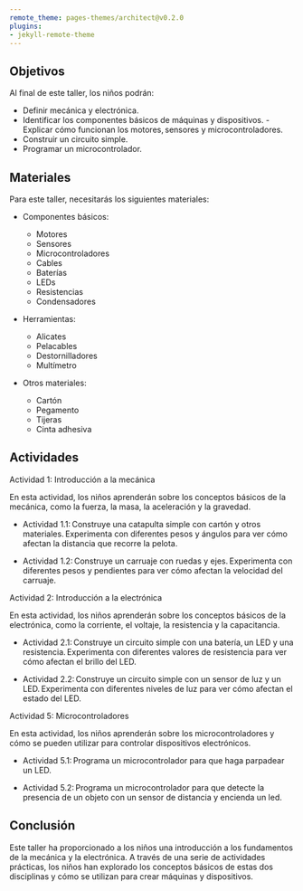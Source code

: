 ```yaml
---
remote_theme: pages-themes/architect@v0.2.0
plugins:
- jekyll-remote-theme
---
```


## Objetivos 

Al final de este taller, los niños podrán: 

- Definir mecánica y electrónica. 
- Identificar los componentes básicos de máquinas y dispositivos. 
-Explicar cómo funcionan los motores, sensores y microcontroladores. 
- Construir un circuito simple. 
- Programar un microcontrolador. 

## Materiales 

Para este taller, necesitarás los siguientes materiales: 

- Componentes básicos: 

    - Motores 
    - Sensores 
    - Microcontroladores 
    - Cables 
    - Baterías 
    - LEDs 
    - Resistencias 
    - Condensadores 

- Herramientas: 

    - Alicates 
    - Pelacables 
    - Destornilladores 
    - Multímetro 

- Otros materiales: 

    - Cartón 
    - Pegamento 
    - Tijeras 
    - Cinta adhesiva 

## Actividades 

Actividad 1: Introducción a la mecánica 

En esta actividad, los niños aprenderán sobre los conceptos básicos de la mecánica, como la fuerza, la masa, la aceleración y la gravedad. 

- Actividad 1.1: Construye una catapulta simple con cartón y otros materiales. Experimenta con diferentes pesos y ángulos para ver cómo afectan la distancia que recorre la pelota. 

- Actividad 1.2: Construye un carruaje con ruedas y ejes. Experimenta con diferentes pesos y pendientes para ver cómo afectan la velocidad del carruaje. 

Actividad 2: Introducción a la electrónica 

En esta actividad, los niños aprenderán sobre los conceptos básicos de la electrónica, como la corriente, el voltaje, la resistencia y la capacitancia. 

- Actividad 2.1: Construye un circuito simple con una batería, un LED y una resistencia. Experimenta con diferentes valores de resistencia para ver cómo afectan el brillo del LED. 

- Actividad 2.2: Construye un circuito simple con un sensor de luz y un LED. Experimenta con diferentes niveles de luz para ver cómo afectan el estado del LED. 

Actividad 5: Microcontroladores 

En esta actividad, los niños aprenderán sobre los microcontroladores y cómo se pueden utilizar para controlar dispositivos electrónicos. 

- Actividad 5.1: Programa un microcontrolador para que haga parpadear un LED. 

- Actividad 5.2: Programa un microcontrolador para que detecte la presencia de un objeto con un sensor de distancia y encienda un led. 

## Conclusión 

Este taller ha proporcionado a los niños una introducción a los fundamentos de la mecánica y la electrónica. A través de una serie de actividades prácticas, los niños han explorado los conceptos básicos de estas dos disciplinas y cómo se utilizan para crear máquinas y dispositivos. 